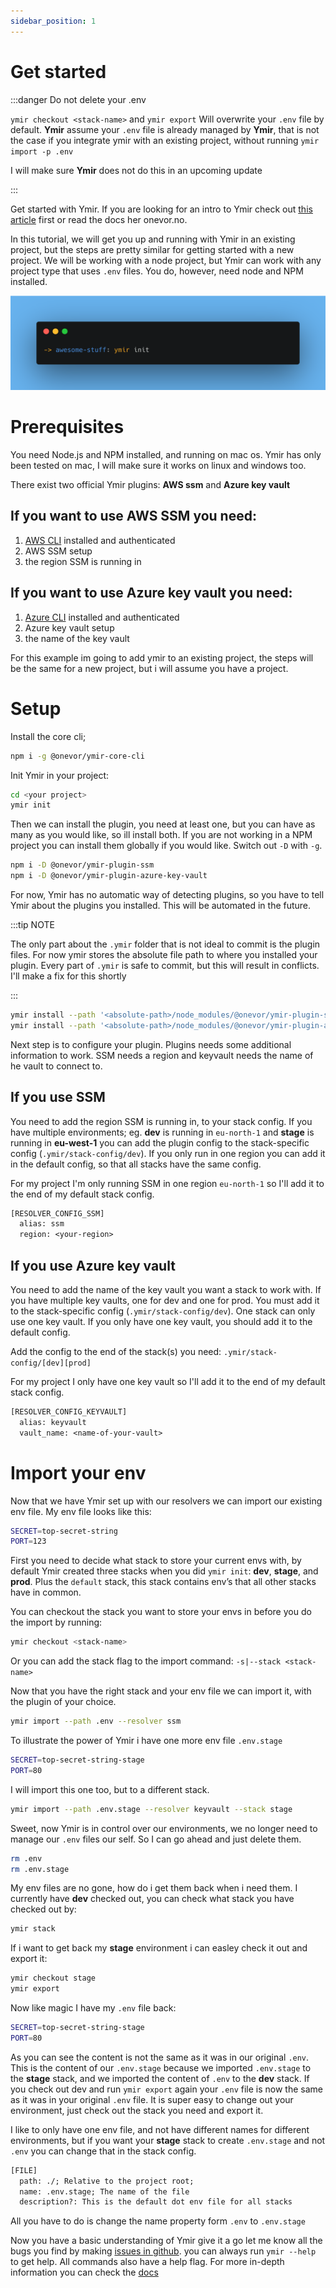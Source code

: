 ```yaml
---
sidebar_position: 1
---
```


# Get started

:::danger Do not delete your .env

`ymir checkout <stack-name>` and `ymir export`
Will overwrite your `.env` file by default.
**Ymir** assume your `.env` file is already managed by **Ymir**, that is not the case if you integrate ymir with an existing project, without running `ymir import -p .env`

I will make sure **Ymir** does not do this in an upcoming update

:::

Get started with Ymir. If you are looking for an intro to Ymir check out [this article](../intro.md) first or read the docs her onevor.no.

In this tutorial, we will get you up and running with Ymir in an existing project, but the steps are pretty similar for getting started with a new project. We will be working with a node project, but Ymir can work with any project type that uses `.env` files. You do, however, need node and NPM installed.

![ymir init](./img/init.png)

# Prerequisites

You need Node.js and NPM installed, and running on mac os. Ymir has only been tested on mac, I will make sure it works on linux and windows too.

There exist two official Ymir plugins: **AWS ssm** and **Azure key vault**

## If you want to use AWS SSM you need:

1. [AWS CLI](https://docs.aws.amazon.com/cli/latest/userguide/getting-started-install.html) installed and authenticated
2. AWS SSM setup
3. the region SSM is running in

## If you want to use Azure key vault you need:

1. [Azure CLI](https://learn.microsoft.com/en-us/cli/azure/install-azure-cli) installed and authenticated
2. Azure key vault setup
3. the name of the key vault

For this example im going to add ymir to an existing project, the steps will be the same for a new project, but i will assume you have a project.

# Setup

Install the core cli;

```bash
npm i -g @onevor/ymir-core-cli
```

Init Ymir in your project:

```bash
cd <your project>
ymir init
```

Then we can install the plugin, you need at least one, but you can have as many as you would like, so ill install both.
If you are not working in a NPM project you can install them globally if you would like. Switch out `-D` with `-g`.

```bash
npm i -D @onevor/ymir-plugin-ssm
npm i -D @onevor/ymir-plugin-azure-key-vault
```

For now, Ymir has no automatic way of detecting plugins, so you have to tell Ymir about the plugins you installed. This will be automated in the future.

:::tip NOTE

The only part about the `.ymir` folder that is not ideal to commit is the plugin files. For now ymir stores the absolute file path to where you installed your plugin.
Every part of `.ymir` is safe to commit, but this will result in conflicts. I'll make a fix for this shortly

:::

```bash
ymir install --path '<absolute-path>/node_modules/@onevor/ymir-plugin-ssm' --alias ssm
ymir install --path '<absolute-path>/node_modules/@onevor/ymir-plugin-azure-key-vault' --alias keyvault
```

Next step is to configure your plugin. Plugins needs some additional information to work. SSM needs a region and keyvault needs the name of he vault to connect to.

## If you use SSM

You need to add the region SSM is running in, to your stack config. If you have multiple environments; eg. **dev** is running in `eu-north-1` and **stage** is running in **eu-west-1** you can add the plugin config to the stack-specific config (`.ymir/stack-config/dev`). If you only run in one region you can add it in the default config, so that all stacks have the same config.

For my project I'm only running SSM in one region `eu-north-1` so I'll add it to the end of my default stack config.

```txt title=".ymir/stack-config/default"
[RESOLVER_CONFIG_SSM]
  alias: ssm
  region: <your-region>
```

## If you use Azure key vault

You need to add the name of the key vault you want a stack to work with. If you have multiple key vaults, one for dev and one for prod. You must add it to the stack-specific config (`.ymir/stack-config/dev`). One stack can only use one key vault. If you only have one key vault, you should add it to the default config.

Add the config to the end of the stack(s) you need: `.ymir/stack-config/[dev][prod]`

For my project I only have one key vault so I'll add it to the end of my default stack config.

```txt title=".ymir/stack-config/default"
[RESOLVER_CONFIG_KEYVAULT]
  alias: keyvault
  vault_name: <name-of-your-vault>
```

# Import your env

Now that we have Ymir set up with our resolvers we can import our existing env file. My env file looks like this:

```bash title=".env"
SECRET=top-secret-string
PORT=123
```

First you need to decide what stack to store your current envs with, by default Ymir created three stacks when you did `ymir init`: **dev**, **stage**, and **prod**. Plus the `default` stack, this stack contains env’s that all other stacks have in common.

You can checkout the stack you want to store your envs in before you do the import by running:

```bash
ymir checkout <stack-name>
```

Or you can add the stack flag to the import command: `-s|--stack <stack-name>`

Now that you have the right stack and your env file we can import it, with the plugin of your choice.

```bash
ymir import --path .env --resolver ssm
```

To illustrate the power of Ymir i have one more env file `.env.stage`

```bash title=".env.stage"
SECRET=top-secret-string-stage
PORT=80
```

I will import this one too, but to a different stack.

```bash
ymir import --path .env.stage --resolver keyvault --stack stage
```

Sweet, now Ymir is in control over our environments, we no longer need to manage our `.env` files our self. So I can go ahead and just delete them.

```bash
rm .env
rm .env.stage
```

My env files are no gone, how do i get them back when i need them. I currently have **dev** checked out, you can check what stack you have checked out by:

```bash
ymir stack
```

If i want to get back my **stage** environment i can easley check it out and export it:

```bash
ymir checkout stage
ymir export
```

Now like magic I have my `.env` file back:

```bash title=".env"
SECRET=top-secret-string-stage
PORT=80
```

As you can see the content is not the same as it was in our original `.env`. This is the content of our `.env.stage` because we imported `.env.stage` to the **stage** stack, and we imported the content of `.env` to the **dev** stack. If you check out dev and run `ymir export` again your `.env` file is now the same as it was in your original `.env` file. It is super easy to change out your environment, just check out the stack you need and export it.

I like to only have one env file, and not have different names for different environments, but if you want your **stage** stack to create `.env.stage` and not `.env` you can change that in the stack config.

```txt title=".ymir/stack-config/stage"
[FILE]
  path: ./; Relative to the project root;
  name: .env.stage; The name of the file
  description?: This is the default dot env file for all stacks
```

All you have to do is change the name property form `.env` to `.env.stage`

Now you have a basic understanding of Ymir give it a go let me know all the bugs you find by making [issues in github](https://github.com/onevor/ymir/issues). you can always run `ymir --help` to get help. All commands also have a help flag. For more in-depth information you can check the [docs](http://onevor.no)
